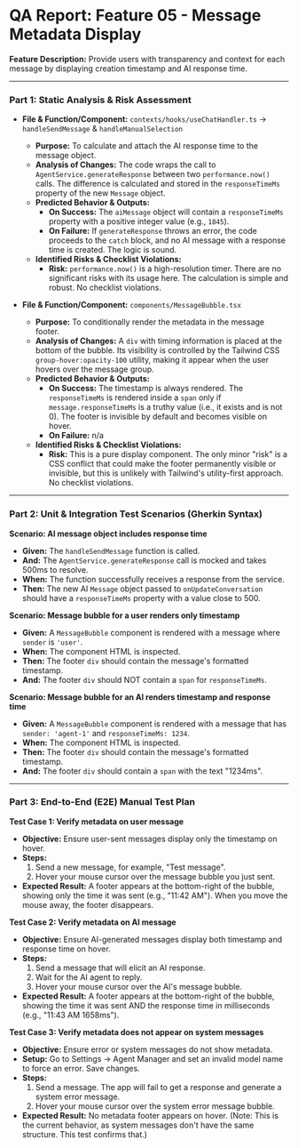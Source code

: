 # QA Report: Feature 05 - Message Metadata Display

**Feature Description:** Provide users with transparency and context for each message by displaying creation timestamp and AI response time.

---

### **Part 1: Static Analysis & Risk Assessment**

*   **File & Function/Component:** `contexts/hooks/useChatHandler.ts` -> `handleSendMessage` & `handleManualSelection`
    *   **Purpose:** To calculate and attach the AI response time to the message object.
    *   **Analysis of Changes:** The code wraps the call to `AgentService.generateResponse` between two `performance.now()` calls. The difference is calculated and stored in the `responseTimeMs` property of the new `Message` object.
    *   **Predicted Behavior & Outputs:**
        *   **On Success:** The `aiMessage` object will contain a `responseTimeMs` property with a positive integer value (e.g., `1845`).
        *   **On Failure:** If `generateResponse` throws an error, the code proceeds to the `catch` block, and no AI message with a response time is created. The logic is sound.
    *   **Identified Risks & Checklist Violations:**
        *   **Risk:** `performance.now()` is a high-resolution timer. There are no significant risks with its usage here. The calculation is simple and robust. No checklist violations.

*   **File & Function/Component:** `components/MessageBubble.tsx`
    *   **Purpose:** To conditionally render the metadata in the message footer.
    *   **Analysis of Changes:** A `div` with timing information is placed at the bottom of the bubble. Its visibility is controlled by the Tailwind CSS `group-hover:opacity-100` utility, making it appear when the user hovers over the message group.
    *   **Predicted Behavior & Outputs:**
        *   **On Success:** The timestamp is always rendered. The `responseTimeMs` is rendered inside a `span` only if `message.responseTimeMs` is a truthy value (i.e., it exists and is not 0). The footer is invisible by default and becomes visible on hover.
        *   **On Failure:** n/a
    *   **Identified Risks & Checklist Violations:**
        *   **Risk:** This is a pure display component. The only minor "risk" is a CSS conflict that could make the footer permanently visible or invisible, but this is unlikely with Tailwind's utility-first approach. No checklist violations.

---

### **Part 2: Unit & Integration Test Scenarios (Gherkin Syntax)**

**Scenario: AI message object includes response time**
*   **Given:** The `handleSendMessage` function is called.
*   **And:** The `AgentService.generateResponse` call is mocked and takes 500ms to resolve.
*   **When:** The function successfully receives a response from the service.
*   **Then:** The new AI `Message` object passed to `onUpdateConversation` should have a `responseTimeMs` property with a value close to 500.

**Scenario: Message bubble for a user renders only timestamp**
*   **Given:** A `MessageBubble` component is rendered with a message where `sender` is `'user'`.
*   **When:** The component HTML is inspected.
*   **Then:** The footer `div` should contain the message's formatted timestamp.
*   **And:** The footer `div` should NOT contain a `span` for `responseTimeMs`.

**Scenario: Message bubble for an AI renders timestamp and response time**
*   **Given:** A `MessageBubble` component is rendered with a message that has `sender: 'agent-1'` and `responseTimeMs: 1234`.
*   **When:** The component HTML is inspected.
*   **Then:** The footer `div` should contain the message's formatted timestamp.
*   **And:** The footer `div` should contain a `span` with the text "1234ms".

---

### **Part 3: End-to-End (E2E) Manual Test Plan**

**Test Case 1: Verify metadata on user message**
*   **Objective:** Ensure user-sent messages display only the timestamp on hover.
*   **Steps:**
    1.  Send a new message, for example, "Test message".
    2.  Hover your mouse cursor over the message bubble you just sent.
*   **Expected Result:** A footer appears at the bottom-right of the bubble, showing only the time it was sent (e.g., "11:42 AM"). When you move the mouse away, the footer disappears.

**Test Case 2: Verify metadata on AI message**
*   **Objective:** Ensure AI-generated messages display both timestamp and response time on hover.
*   **Steps:**
    1.  Send a message that will elicit an AI response.
    2.  Wait for the AI agent to reply.
    3.  Hover your mouse cursor over the AI's message bubble.
*   **Expected Result:** A footer appears at the bottom-right of the bubble, showing the time it was sent AND the response time in milliseconds (e.g., "11:43 AM 1658ms").

**Test Case 3: Verify metadata does not appear on system messages**
*   **Objective:** Ensure error or system messages do not show metadata.
*   **Setup:** Go to Settings -> Agent Manager and set an invalid model name to force an error. Save changes.
*   **Steps:**
    1.  Send a message. The app will fail to get a response and generate a system error message.
    2.  Hover your mouse cursor over the system error message bubble.
*   **Expected Result:** No metadata footer appears on hover. (Note: This is the current behavior, as system messages don't have the same structure. This test confirms that.)
